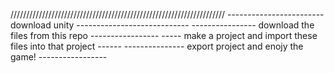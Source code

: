 ////////////////////////////////////////////////////////////////////
------------------------ download unity ----------------------------
---------------- download the files from this repo -----------------
----- make a project and import these files into that project ------
--------------- export project and enojy the game! -----------------

